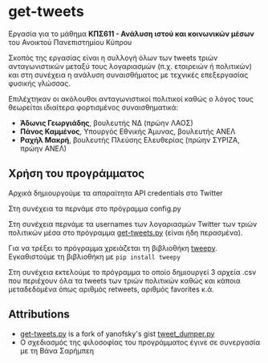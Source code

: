 # get-tweets
Εργασία για το μάθημα **ΚΠΣ611 - Ανάλυση ιστού και κοινωνικών μέσων** του Ανοικτού Πανεπιστημίου Κύπρου

Σκοπός της εργασίας είναι η συλλογή όλων των tweets τριών ανταγωνιστικών μεταξύ τους λογαριασμών (π.χ. εταιρειών ή  πολιτικών) και στη συνέχεια η ανάλυση συναισθήματος με τεχνικές επεξεργασίας φυσικής γλώσσας. 

Επιλέχτηκαν οι ακόλουθοι ανταγωνιστικοί πολιτικοί καθώς ο λόγος τους θεωρείται ιδιαίτερα φορτισμένος συναισθηματικά:
* **Άδωνις Γεωργιάδης**, βουλευτής ΝΔ (πρώην ΛΑΟΣ)
* **Πάνος Καμμένος**, Υπουργός Εθνικής Άμυνας, βουλευτής ΑΝΕΛ
* **Ραχήλ Μακρή**, βουλευτής Πλεύσης Ελευθερίας (πρώην ΣΥΡΙΖΑ, πρώην ΑΝΕΛ)

## Χρήση του προγράμματος

Αρχικά δημιουργούμε τα απαραίτητα API credentials στο Twitter

Στη συνέχεια τα περνάμε στο πρόγραμμα config.py

Στη συνέχεια περνάμε τα usernames των λογαριασμών Twitter των τριών πολιτικών μέσα στο πρόγραμμα [get-tweets.py](tweepy/tweepy
) (είναι ήδη περασμένα).

Για να τρέξει το πρόγραμμα χρειάζεται τη βιβλιοθήκη [tweepy](https://github.com/tweepy/tweepy). Εγκαθιστούμε τη βιβλιοθήκη με 
`pip install tweepy`

Στη συνέχεια εκτελούμε το πρόγραμμα το οποίο δημιουργεί 3 αρχεία .csv που περιέχουν όλα τα tweets των τριών πολιτικών καθώς και κάποια μεταδεδομένα όπως αριθμός retweets, αριθμός favorites κ.ά.

## Attributions

* [get-tweets.py]() is a fork of yanofsky's gist [tweet_dumper.py](https://gist.github.com/yanofsky/5436496)
* Ο σχεδιασμός της φιλοσοφίας του προγράμματος έγινε σε συνεργασία με τη Βάνα Σαρήμπεη


